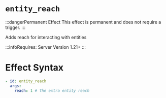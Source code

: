 # `entity_reach`
:::dangerPermanent Effect
This effect is permanent and does not require a trigger.
:::

Adds reach for interacting with entities

:::infoRequires:
Server Version 1.21+
:::

# Effect Syntax
```yaml
- id: entity_reach
  args:
    reach: 1 # The extra entity reach
```